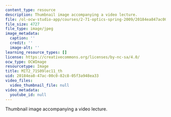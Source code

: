 ```yaml
---
content_type: resource
description: Thumbnail image accompanying a video lecture.
file: /ol-ocw-studio-app/courses/2-71-optics-spring-2009/20184ea847ac00c082c805f3a948ea33_MIT2_71S09lec11_th.jpg
file_size: 4727
file_type: image/jpeg
image_metadata:
  caption: ''
  credit: ''
  image-alt: ''
learning_resource_types: []
license: https://creativecommons.org/licenses/by-nc-sa/4.0/
ocw_type: OCWImage
resourcetype: Image
title: MIT2_71S09lec11_th
uid: 20184ea8-47ac-00c0-82c8-05f3a948ea33
video_files:
  video_thumbnail_file: null
video_metadata:
  youtube_id: null
---
```

Thumbnail image accompanying a video lecture.